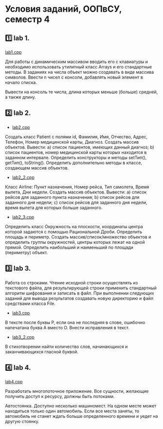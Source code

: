 # Условия заданий, ООПвСУ, семестр 4

## 1️⃣ lab 1.

[lab1.cpp](/oop/sem2/lab1.cpp)

Для работы с динамическим массивом вводить его с клавиатуры и необходимо использовать утилитный класс Arrays и его стандартные методы. В заданиях на числа объект можно создавать в виде массива символов. Ввести n чисел с консоли, добавлять новый элемент в начало списка.

Вывести на консоль те числа, длина которых меньше (больше) средней, а также длину.

## 2️⃣ lab 2.

- [lab2.cpp](/oop/sem2/lab2.cpp)

Создать класс Patient с полями id, Фамилия, Имя, Отчество, Адрес, Телефон, Номер медицинской карты, Диагноз. Создать массив объектов. Вывести: a) список пациентов, имеющих данный диагноз; b) список пациентов, номер медицинской карты которых находится в заданном интервале. Определить конструкторы и методы setТип(), getТип(), toString(). Определить дополнительно методы в классе, создающем массив объектов.

- [lab2_2.cpp](/oop/sem2/lab2_1.cpp)

 Класс Airline: Пункт назначения, Номер рейса, Тип самолета, Время вылета, Дни недели. Создать массив объектов. Вывести: a) список рейсов для заданного пункта назначения; b) список рейсов для заданного дня недели; c) список рейсов для заданного дня недели, время вылета для которых больше заданного.

- [lab2_3.cpp](/oop/sem2/lab2_3.cpp)

Определить класс Окружность на плоскости, координаты центра которой задаются с помощью Рациональной Дроби. Определить площадь и периметр. Создать массив/список/множество объектов и определить группы окружностей, центры которых лежат на одной прямой. Определить наибольший и наименьший по площади (периметру) объект.

## 3️⃣ lab 3.

Работа со строками. Чтение исходной строки осуществлять из текстового файла, для результирующей строки применить стандартный алгоритм шифрования и записать в файл. При выполнении следующих заданий для вывода результатов создавать новую директорию и файл средствами класса File.

- [lab3.cpp](/oop/sem2/lab3.cpp)

В тексте после буквы Р, если она не последняя в слове, ошибочно напечатана буква А вместо О. Внести исправления в текст.

- [lab3_2.cpp](/oop/sem2/lab3_2.cpp)

В стихотворении найти количество слов, начинающихся и заканчивающихся гласной буквой. 

## 4️⃣ lab 4.

[lab4.cpp](/oop/sem2/lab4.cpp)

Разработать многопоточное приложение. Все сущности, желающие получить доступ к ресурсу, должны быть потоками.

Автостоянка. Доступно несколько машиномест. На одном месте может находиться только один автомобиль. Если все места заняты, то автомобиль не станет ждать больше определенного времени и уедет на другую стоянку.
